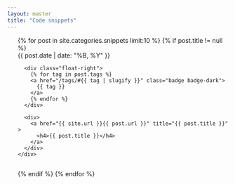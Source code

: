 ```yaml
---
layout: master
title: "Code snippets"
---
```


<ul style="list-style-type:none;">
  {% for post in site.categories.snippets limit:10 %}
  {% if post.title != null %}
  <li style="padding-bottom: 15px;">
    <div>
      <span class="badge">
        {{ post.date | date: "%B, %Y" }}
      </span>

      <div class="float-right">
        {% for tag in post.tags %}
        <a href="/tags/#{{ tag | slugify }}" class="badge badge-dark">
          {{ tag }}
        </a>
        {% endfor %}
      </div>

      <div>
        <a href="{{ site.url }}{{ post.url }}" title="{{ post.title }}" >
          <h4>{{ post.title }}</h4>
        </a>
      </div>
    </div>
  </li>
  {% endif %}
  {% endfor %}
</ul>
